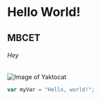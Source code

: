 # Hello World!
## MBCET
###### Hey
![Image of Yaktocat](https://octodex.github.com/images/yaktocat.png)
``` javascript
var myVar = "Hello, world!";
```
